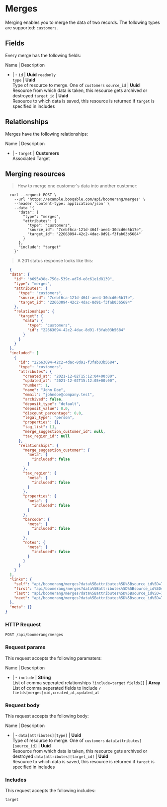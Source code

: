 # Merges

Merging enables you to merge the data of two records. The following types are supported: `customers`.

## Fields
Every merge has the following fields:

Name | Description
- | -
`id` | **Uuid** `readonly`<br>
`type` | **Uuid**<br>Type of resource to merge. One of `customers`
`source_id` | **Uuid**<br>Resource from which data is taken, this resource gets archived or destroyed
`target_id` | **Uuid**<br>Resource to which data is saved, this resource is returned if `target` is specified in includes


## Relationships
Merges have the following relationships:

Name | Description
- | -
`target` | **Customers**<br>Associated Target


## Merging resources



> How to merge one customer's data into another customer:

```shell
  curl --request POST \
    --url 'https://example.booqable.com/api/boomerang/merges' \
    --header 'content-type: application/json' \
    --data '{
      "data": {
        "type": "merges",
        "attributes": {
          "type": "customers",
          "source_id": "7cebf6ca-121d-464f-aee4-30dcd6e5b17e",
          "target_id": "22663094-42c2-4dac-8d91-f3fab03b5684"
        }
      },
      "include": "target"
    }'
```

> A 201 status response looks like this:

```json
  {
  "data": {
    "id": "b695438e-750e-539c-ad7d-e8c61e1d8139",
    "type": "merges",
    "attributes": {
      "type": "customers",
      "source_id": "7cebf6ca-121d-464f-aee4-30dcd6e5b17e",
      "target_id": "22663094-42c2-4dac-8d91-f3fab03b5684"
    },
    "relationships": {
      "target": {
        "data": {
          "type": "customers",
          "id": "22663094-42c2-4dac-8d91-f3fab03b5684"
        }
      }
    }
  },
  "included": [
    {
      "id": "22663094-42c2-4dac-8d91-f3fab03b5684",
      "type": "customers",
      "attributes": {
        "created_at": "2021-12-02T15:12:04+00:00",
        "updated_at": "2021-12-02T15:12:05+00:00",
        "number": 1,
        "name": "John Doe",
        "email": "johndoe@company.test",
        "archived": false,
        "deposit_type": "default",
        "deposit_value": 0.0,
        "discount_percentage": 0.0,
        "legal_type": "person",
        "properties": {},
        "tag_list": [],
        "merge_suggestion_customer_id": null,
        "tax_region_id": null
      },
      "relationships": {
        "merge_suggestion_customer": {
          "meta": {
            "included": false
          }
        },
        "tax_region": {
          "meta": {
            "included": false
          }
        },
        "properties": {
          "meta": {
            "included": false
          }
        },
        "barcode": {
          "meta": {
            "included": false
          }
        },
        "notes": {
          "meta": {
            "included": false
          }
        }
      }
    }
  ],
  "links": {
    "self": "api/boomerang/merges?data%5Battributes%5D%5Bsource_id%5D=7cebf6ca-121d-464f-aee4-30dcd6e5b17e&data%5Battributes%5D%5Btarget_id%5D=22663094-42c2-4dac-8d91-f3fab03b5684&data%5Battributes%5D%5Btype%5D=customers&data%5Btype%5D=merges&include=target&merge%5Bdata%5D%5Battributes%5D%5Bsource_id%5D=7cebf6ca-121d-464f-aee4-30dcd6e5b17e&merge%5Bdata%5D%5Battributes%5D%5Btarget_id%5D=22663094-42c2-4dac-8d91-f3fab03b5684&merge%5Bdata%5D%5Battributes%5D%5Btype%5D=customers&merge%5Bdata%5D%5Btype%5D=merges&merge%5Binclude%5D=target&page%5Bnumber%5D=1&page%5Bsize%5D=25",
    "first": "api/boomerang/merges?data%5Battributes%5D%5Bsource_id%5D=7cebf6ca-121d-464f-aee4-30dcd6e5b17e&data%5Battributes%5D%5Btarget_id%5D=22663094-42c2-4dac-8d91-f3fab03b5684&data%5Battributes%5D%5Btype%5D=customers&data%5Btype%5D=merges&include=target&merge%5Bdata%5D%5Battributes%5D%5Bsource_id%5D=7cebf6ca-121d-464f-aee4-30dcd6e5b17e&merge%5Bdata%5D%5Battributes%5D%5Btarget_id%5D=22663094-42c2-4dac-8d91-f3fab03b5684&merge%5Bdata%5D%5Battributes%5D%5Btype%5D=customers&merge%5Bdata%5D%5Btype%5D=merges&merge%5Binclude%5D=target&page%5Bnumber%5D=1&page%5Bsize%5D=25",
    "last": "api/boomerang/merges?data%5Battributes%5D%5Bsource_id%5D=7cebf6ca-121d-464f-aee4-30dcd6e5b17e&data%5Battributes%5D%5Btarget_id%5D=22663094-42c2-4dac-8d91-f3fab03b5684&data%5Battributes%5D%5Btype%5D=customers&data%5Btype%5D=merges&include=target&merge%5Bdata%5D%5Battributes%5D%5Bsource_id%5D=7cebf6ca-121d-464f-aee4-30dcd6e5b17e&merge%5Bdata%5D%5Battributes%5D%5Btarget_id%5D=22663094-42c2-4dac-8d91-f3fab03b5684&merge%5Bdata%5D%5Battributes%5D%5Btype%5D=customers&merge%5Bdata%5D%5Btype%5D=merges&merge%5Binclude%5D=target&page%5Bnumber%5D=&page%5Bsize%5D=25",
    "next": "api/boomerang/merges?data%5Battributes%5D%5Bsource_id%5D=7cebf6ca-121d-464f-aee4-30dcd6e5b17e&data%5Battributes%5D%5Btarget_id%5D=22663094-42c2-4dac-8d91-f3fab03b5684&data%5Battributes%5D%5Btype%5D=customers&data%5Btype%5D=merges&include=target&merge%5Bdata%5D%5Battributes%5D%5Bsource_id%5D=7cebf6ca-121d-464f-aee4-30dcd6e5b17e&merge%5Bdata%5D%5Battributes%5D%5Btarget_id%5D=22663094-42c2-4dac-8d91-f3fab03b5684&merge%5Bdata%5D%5Battributes%5D%5Btype%5D=customers&merge%5Bdata%5D%5Btype%5D=merges&merge%5Binclude%5D=target&page%5Bnumber%5D=2&page%5Bsize%5D=25"
  },
  "meta": {}
}
```

### HTTP Request

`POST /api/boomerang/merges`

### Request params

This request accepts the following paramaters:

Name | Description
- | -
`include` | **String**<br>List of comma seperated relationships `?include=target`
`fields[]` | **Array**<br>List of comma seperated fields to include `?fields[merges]=id,created_at,updated_at`


### Request body

This request accepts the following body:

Name | Description
- | -
`data[attributes][type]` | **Uuid**<br>Type of resource to merge. One of `customers`
`data[attributes][source_id]` | **Uuid**<br>Resource from which data is taken, this resource gets archived or destroyed
`data[attributes][target_id]` | **Uuid**<br>Resource to which data is saved, this resource is returned if `target` is specified in includes


### Includes

This request accepts the following includes:

`target`





